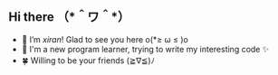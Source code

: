 ## Hi there （\*＾ワ＾\*）

- 🌱 I’m _xiran_! Glad to see you here o(\*≥ ω ≤ )o
- 🍃 I'm a new program learner, trying to write my interesting code ✨
- 🍀 Willing to be your friends (≧∇≦)ﾉ
